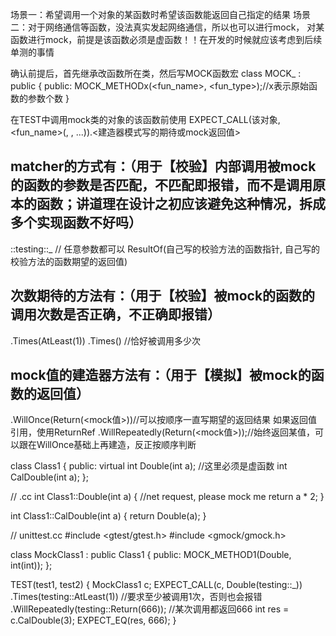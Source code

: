 场景一：希望调用一个对象的某函数时希望该函数能返回自己指定的结果
场景二：对于网络通信等函数，没法真实发起网络通信，所以也可以进行mock，
对某函数进行mock，前提是该函数必须是虚函数！！在开发的时候就应该考虑到后续单测的事情

确认前提后，首先继承改函数所在类，然后写MOCK函数宏
class MOCK_<class1> : public <class1>
{
public:
  MOCK_METHODx(<fun_name>, <fun_type>);//x表示原始函数的参数个数
}

在TEST中调用mock类的对象的该函数前使用
EXPECT_CALL(该对象,  <fun_name>(<matcher1>, <matcher2>, ...)).<建造器模式写的期待或mock返回值>

## matcher的方式有：（用于【校验】内部调用被mock的函数的参数是否匹配，不匹配即报错，而不是调用原本的函数；讲道理在设计之初应该避免这种情况，拆成多个实现函数不好吗）
::testing::_ // 任意参数都可以
ResultOf(自己写的校验方法的函数指针, 自己写的校验方法的函数期望的返回值)
## 次数期待的方法有：（用于【校验】被mock的函数的调用次数是否正确，不正确即报错）
.Times(AtLeast(1))
.Times(<times>) //恰好被调用多少次
## mock值的建造器方法有：（用于【模拟】被mock的函数的返回值）
.WillOnce(Return(<mock值>))//可以按顺序一直写期望的返回结果 如果返回值引用，使用ReturnRef
.WillRepeatedly(Return(<mock值>));//始终返回某值，可以跟在WillOnce基础上再建造，反正按顺序判断




class Class1
{
public:
  virtual int Double(int a); //这里必须是虚函数
  int CalDouble(int a);
};

// .cc
int Class1::Double(int a) {
    //net request, please mock me
    return a * 2;
}

int Class1::CalDouble(int a)
{
    return Double(a);
}

// unittest.cc
#include <gtest/gtest.h>
#include <gmock/gmock.h>

class MockClass1 : public Class1
{
public:
    MOCK_METHOD1(Double, int(int));
};

TEST(test1, test2)
{
    MockClass1 c;
    EXPECT_CALL(c, Double(testing::_))
        .Times(testing::AtLeast(1)) //要求至少被调用1次，否则也会报错
        .WillRepeatedly(testing::Return(666)); //某次调用都返回666
    int res = c.CalDouble(3);
    EXPECT_EQ(res, 666);
}